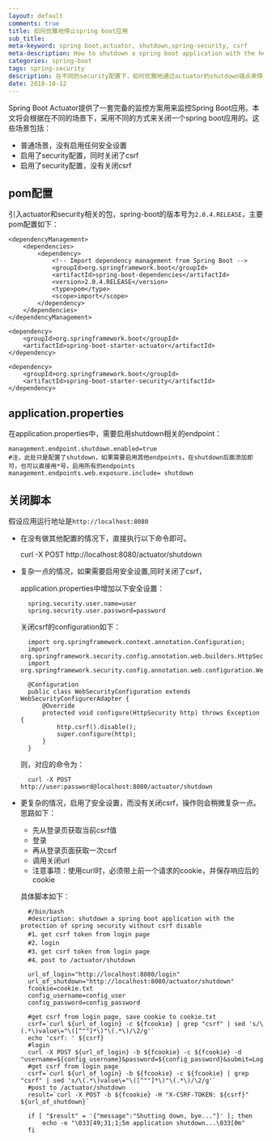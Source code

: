 ```yaml
---
layout: default
comments: true
title: 如何优雅地停止spring boot应用
sub_title: 
meta-keyword: spring boot,actuator, shutdown,spring-security, csrf
meta-description: How to shutdown a spring boot application with the help of /actuator/shutdown。[spring boot 2.0.x]
categories: spring-boot
tags: spring-security
description: 在不同的security配置下，如何优雅地通过actuator的shutdown端点来停止spring boot应用
date: 2018-10-12
---
```


Spring Boot Actuator提供了一套完备的监控方案用来监控Spring Boot应用。本文将会根据在不同的场景下，采用不同的方式来关闭一个spring boot应用的。这些场景包括：

* 普通场景，没有启用任何安全设置
* 启用了security配置，同时关闭了csrf
* 启用了security配置，没有关闭csrf

## pom配置

引入actuator和security相关的包，spring-boot的版本号为`2.0.4.RELEASE`，主要pom配置如下：

    <dependencyManagement>
        <dependencies>
            <dependency>
                <!-- Import dependency management from Spring Boot -->
                <groupId>org.springframework.boot</groupId>
                <artifactId>spring-boot-dependencies</artifactId>
                <version>2.0.4.RELEASE</version>
                <type>pom</type>
                <scope>import</scope>
            </dependency>
        </dependencies>
    </dependencyManagement>

    <dependency>
        <groupId>org.springframework.boot</groupId>
        <artifactId>spring-boot-starter-actuator</artifactId>
    </dependency>

    <dependency>
        <groupId>org.springframework.boot</groupId>
        <artifactId>spring-boot-starter-security</artifactId>
    </dependency>


## application.properties
在application.properties中，需要启用shutdown相关的endpoint：

    
    management.endpoint.shutdown.enabled=true
    #注，此处只是配置了shutdown，如果需要启用其他endpoints，在shutdown后面添加即可，也可以直接用*号，启用所有的endpoints
    management.endpoints.web.exposure.include= shutdown

## 关闭脚本

假设应用运行地址是`http://localhost:8080`

* 在没有做其他配置的情况下，直接执行以下命令即可。


    curl -X POST http://localhost:8080/actuator/shutdown

* 复杂一点的情况，如果需要启用安全设置,同时关闭了csrf，

    application.properties中增加以下安全设置：

        spring.security.user.name=user
        spring.security.user.password=password

    关闭csrf的configuration如下：

        import org.springframework.context.annotation.Configuration;
        import org.springframework.security.config.annotation.web.builders.HttpSecurity;
        import org.springframework.security.config.annotation.web.configuration.WebSecurityConfigurerAdapter;

        @Configuration
        public class WebSecurityConfiguration extends WebSecurityConfigurerAdapter {
            @Override
            protected void configure(HttpSecurity http) throws Exception {
                http.csrf().disable();
                super.configure(http);
            }
        }

    则，对应的命令为：


        curl -X POST http://user:password@localhost:8080/actuator/shutdown

* 更复杂的情况，启用了安全设置，而没有关闭csrf，操作则会稍微复杂一点。思路如下：
    - 先从登录页获取当前csrf值
    - 登录
    - 再从登录页面获取一次csrf
    - 调用关闭url
    - 注意事项：使用curl时，必须带上前一个请求的cookie，并保存响应后的cookie

    具体脚本如下：

    

        #/bin/bash
        #description: shutdown a spring boot application with the protection of spring security without csrf disable
        #1、get csrf token from login page
        #2、login
        #3、get csrf token from login page
        #4、post to /actuator/shutdown

        url_of_login="http://localhost:8080/login"
        url_of_shutdown="http://localhost:8080/actuator/shutdown"
        fcookie=cookie.txt
        config_username=config_user
        config_password=config_password

        #get csrf from login page, save cookie to cookie.txt
        csrf=`curl ${url_of_login} -c ${fcookie} | grep "csrf" | sed 's/\(.*\)value\="\([^""]*\)"\(.*\)/\2/g'`
        echo 'csrf: ' ${csrf}
        #login
        curl -X POST ${url_of_login} -b ${fcookie} -c ${fcookie} -d "username=${config_username}&password=${config_password}&submit=Login&_csrf=${csrf}"
        #get csrf from login page
        csrf=`curl ${url_of_login} -b ${fcookie} -c ${fcookie} | grep "csrf" | sed 's/\(.*\)value\="\([^""]*\)"\(.*\)/\2/g'`
        #post to /actuator/shutdown
        result=`curl -X POST -b ${fcookie} -H "X-CSRF-TOKEN: ${csrf}" ${url_of_shutdown}`

        if [ "$result" = '{"message":"Shutting down, bye..."}' ]; then
            echo -e "\033[49;31;1;5m application shutdown...\033[0m"
        fi

